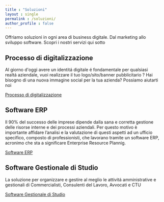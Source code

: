 ```yaml
---
title : "Soluzioni"
layout : single
permalink : /soluzioni/
author_profile : false
---
```


Offriamo soluzioni in ogni area di business digitale. Dal marketing allo sviluppo software. Scopri i nostri servizi qui sotto


## Processo di digitalizzazione

Al giorno d'oggi avere un identitá digitale é fondamentale per qualsiasi realtá aziendale, vuoi realizzare il tuo logo/sito/banner pubblicitario ? Hai bisogno di una nuova immagine social per la tua azienda? Possiamo aiutarti noi 

<a href="/soluzioni/processo-di-digitalizzazione" class="btn btn--primary">Processo di digitalizzazione</a>


## Software ERP

Il 90% del successo delle imprese dipende dalla sana e corretta gestione delle risorse interne e dei processi aziendali. Per questo motivo è importante affidare l’analisi e la valutazione di questi aspetti ad un ufficio specifico, composto di professionisti, che lavorano tramite un software ERP, acronimo che sta a significare Enterprise Resource Plannig.

<a href="/soluzioni/software-erp" class="btn btn--primary">Software ERP</a>


## Software Gestionale di Studio

La soluzione per organizzare e gestire al meglio le attivitá amministrative e gestionali di Commercialisti, Consulenti del Lavoro, Avvocati e CTU

<a href="/soluzioni/software-gestionale-di-studio" class="btn btn--primary">Software Gestionale di Studio</a>


